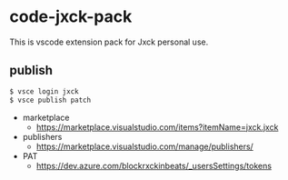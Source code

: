 # code-jxck-pack

This is vscode extension pack for Jxck personal use.

## publish

```sh
$ vsce login jxck
$ vsce publish patch
```

- marketplace
  - https://marketplace.visualstudio.com/items?itemName=jxck.jxck
- publishers
  - https://marketplace.visualstudio.com/manage/publishers/
- PAT
  - https://dev.azure.com/blockrxckinbeats/_usersSettings/tokens
